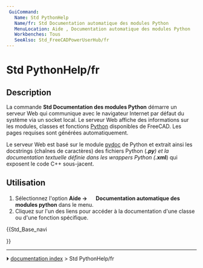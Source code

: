 ```yaml
---
 GuiCommand:
   Name: Std PythonHelp
   Name/fr: Std Documentation automatique des modules Python 
   MenuLocation: Aide , Documentation automatique des modules Python
   Workbenches: Tous
   SeeAlso: Std_FreeCADPowerUserHub/fr
---
```


# Std PythonHelp/fr

## Description

La commande **Std Documentation des modules Python** démarre un serveur Web qui communique avec le navigateur Internet par défaut du système via un socket local. Le serveur Web affiche des informations sur les modules, classes et fonctions [Python](Python/fr.md) disponibles de FreeCAD. Les pages requises sont générées automatiquement.

Le serveur Web est basé sur le module [pydoc](https://docs.python.org/3.8/library/pydoc.html#module-pydoc) de Python et extrait ainsi les docstrings (chaînes de caractères) des fichiers Python (***.py**) et la documentation textuelle définie dans les wrappers Python (***.xml**) qui exposent le code C++ sous-jacent.



## Utilisation

1.  Sélectionnez l\'option **Aide → <img src="images/Std_PythonHelp.svg" width=16px> Documentation automatique des modules python** dans le menu.
2.  Cliquez sur l\'un des liens pour accéder à la documentation d\'une classe ou d\'une fonction spécifique.





{{Std_Base_navi

}}



---
⏵ [documentation index](../README.md) > Std PythonHelp/fr
